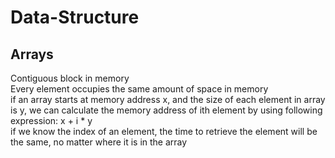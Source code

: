 # Data-Structure
## Arrays
Contiguous block in memory<br/>
Every element occupies the same amount of space in memory<br/>
if an array starts at memory address x, and the size of each element in array is y, we can calculate the memory address of ith element by using following expression: x + i * y<br/>
if we know the index of an element, the time to retrieve the element will be the same, no matter where it is in the array<br/>

